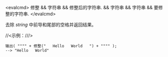 \<evalcmd\> 修整 && 字符串 && 修整后的字符串. && 字符串 && 字符串 && 要修整的字符串. \</evalcmd\>

去除 *string* 中前导和尾部的空格并返回结果。

//\<示例：///>

    输出( """" + 修整("   Hello   World   ") + """" );
    --> "Hello   World"
